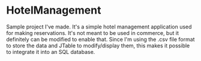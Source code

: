 # HotelManagement
Sample project I've made. It's a simple hotel management application used for making reservations. It's not meant to be used in commerce, but it definitely can be modified to enable that. Since I'm using the .csv file format to store the data and JTable to modify/display them, this makes it possible to integrate it into an SQL database.
